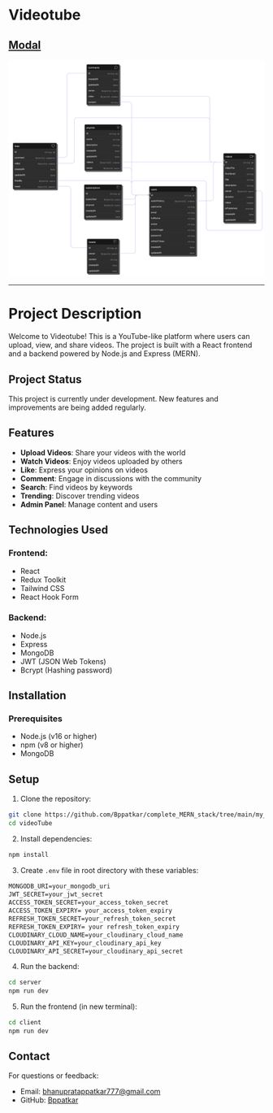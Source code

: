 # Videotube

## [Modal](https://app.eraser.io/workspace/VItKkuh1QNeX9UpBQ7SF?origin=share)

![idea-to-database](./public/idea-to-database.png)

---

# Project Description

Welcome to Videotube! This is a YouTube-like platform where users can upload, view, and share videos. The project is built with a React frontend and a backend powered by Node.js and Express (MERN).

## Project Status

This project is currently under development. New features and improvements are being added regularly.

## Features

- **Upload Videos**: Share your videos with the world
- **Watch Videos**: Enjoy videos uploaded by others
- **Like**: Express your opinions on videos
- **Comment**: Engage in discussions with the community
- **Search**: Find videos by keywords
- **Trending**: Discover trending videos
- **Admin Panel**: Manage content and users

## Technologies Used

### Frontend:

- React
- Redux Toolkit
- Tailwind CSS
- React Hook Form

### Backend:

- Node.js
- Express
- MongoDB
- JWT (JSON Web Tokens)
- Bcrypt (Hashing password)

## Installation

### Prerequisites

- Node.js (v16 or higher)
- npm (v8 or higher)
- MongoDB

## Setup

1. Clone the repository:

```bash
git clone https://github.com/Bppatkar/complete_MERN_stack/tree/main/my_learning/Hitesh_Backend/videoTube.git
cd videoTube
```

2. Install dependencies:

```bash
npm install
```

3. Create `.env` file in root directory with these variables:

```env
MONGODB_URI=your_mongodb_uri
JWT_SECRET=your_jwt_secret
ACCESS_TOKEN_SECRET=your_access_token_secret
ACCESS_TOKEN_EXPIRY= your_access_token_expiry
REFRESH_TOKEN_SECRET=your_refresh_token_secret
REFRESH_TOKEN_EXPIRY= your refresh_token_expiry
CLOUDINARY_CLOUD_NAME=your_cloudinary_cloud_name
CLOUDINARY_API_KEY=your_cloudinary_api_key
CLOUDINARY_API_SECRET=your_cloudinary_api_secret

```

4. Run the backend:

```bash
cd server
npm run dev
```

5. Run the frontend (in new terminal):

```bash
cd client
npm run dev
```

## Contact

For questions or feedback:

- Email: [bhanupratappatkar777@gmail.com](mailto:bhanupratappatkar777@gmail.com)
- GitHub: [Bppatkar](https://github.com/Bppatkar)
